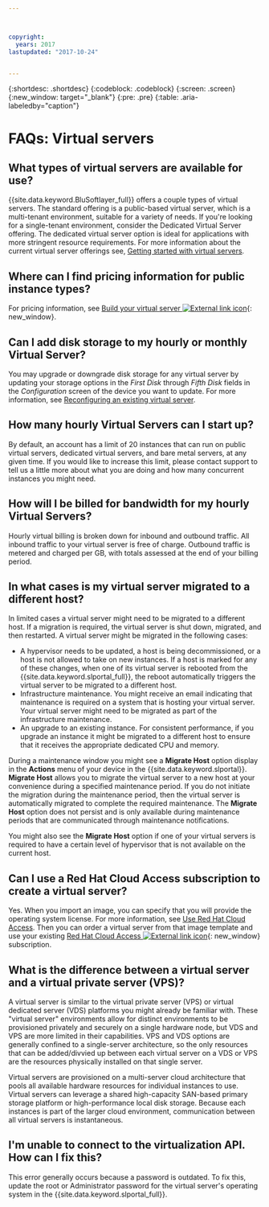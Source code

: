 ```yaml
---



copyright:
  years: 2017
lastupdated: "2017-10-24"


---
```


{:shortdesc: .shortdesc}
{:codeblock: .codeblock}
{:screen: .screen}
{:new_window: target="_blank"}
{:pre: .pre}
{:table: .aria-labeledby="caption"}


# FAQs: Virtual servers  

## What types of virtual servers are available for use?
{{site.data.keyword.BluSoftlayer_full}} offers a couple types of virtual servers. The standard offering is a public-based virtual server, which is a multi-tenant environment, suitable for a variety of needs. If you're looking for a single-tenant environment, consider the Dedicated Virtual Server offering. The dedicated virtual server option is ideal for applications with more stringent resource requirements. For more information about the current virtual server offerings see, [Getting started with virtual servers](../vsi/vsi_index.html).

## Where can I find pricing information for public instance types?
For pricing information, see [Build your virtual server ![External link icon](../icons/launch-glyph.svg "External link icon")](https://www.ibm.com/cloud-computing/bluemix/virtual-servers){: new_window}.

## Can I add disk storage to my hourly or monthly Virtual Server?
You may upgrade or downgrade disk storage for any virtual server by updating your storage options in the *First Disk* through *Fifth Disk* fields in the *Configuration* screen of the device you want to update. For more information, see [Reconfiguring an existing virtual server](../vsi/vsi_reconfigure.html).

## How many hourly Virtual Servers can I start up?

By default, an account has a limit of 20 instances that can run on public virtual servers, dedicated virtual servers, and bare metal servers, at any given time.  If you would like to increase this limit, please contact support to tell us a little more about what you are doing and how many concurrent instances you might need.

## How will I be billed for bandwidth for my hourly Virtual Servers?

Hourly virtual billing is broken down for inbound and outbound traffic. All inbound traffic to your virtual server is free of charge. Outbound traffic is metered and charged per GB, with totals assessed at the end of your billing period.

## In what cases is my virtual server migrated to a different host?

In limited cases a virtual server might need to be migrated to a different host. If a migration is required, the virtual server is shut down, migrated, and then restarted. A virtual server might be migrated in the following cases:

* A hypervisor needs to be updated, a host is being decommissioned, or a host is not allowed to take on new instances. If a host is marked for any of these changes, when one of its virtual server is rebooted from the {{site.data.keyword.slportal_full}}, the reboot automatically triggers the virtual server to be migrated to a different host.
* Infrastructure maintenance. You might receive an email indicating that maintenance is required on a system that is hosting your virtual server. Your virtual server might need to be migrated as part of the infrastructure maintenance.
* An upgrade to an existing instance. For consistent performance, if you upgrade an instance it might be migrated to a different host to ensure that it receives the appropriate dedicated CPU and memory.

During a maintenance window you might see a **Migrate Host** option display in the **Actions** menu of your device in the {{site.data.keyword.slportal}}. **Migrate Host** allows you to migrate the virtual server to a new host at your convenience during a specified maintenance period. If you do not initiate the migration during the maintenance period, then the virtual server is automatically migrated to complete the required maintenance. The **Migrate Host** option does not persist and is only available during maintenance periods that are communicated through maintenance notifications.

You might also see the **Migrate Host** option if one of your virtual servers is required to have a certain level of hypervisor that is not available on the current host.

## Can I use a Red Hat Cloud Access subscription to create a virtual server?

Yes. When you import an image, you can specify that you will provide the operating system license. For more information, see [Use Red Hat Cloud Access](../image-templates/use-red-hat-cloud-access.html). Then you can order a virtual server from that image template and use your existing [Red Hat Cloud Access ![External link icon](../icons/launch-glyph.svg "External link icon")](https://www.redhat.com/en/technologies/cloud-computing/cloud-access){: new_window} subscription.

## What is the difference between a virtual server and a virtual private server (VPS)?

A virtual server is similar to the virtual private server (VPS) or virtual dedicated server (VDS) platforms you might already be familiar with. These "virtual server" environments allow for distinct environments to be provisioned privately and securely on a single hardware node, but VDS and VPS are more limited in their capabilities. VPS and VDS options are generally confined to a single-server architecture, so the only resources that can be added/divvied up between each virtual server on a VDS or VPS are the resources physically installed on that single server.

Virtual servers are provisioned on a multi-server cloud architecture that pools all available hardware resources for individual instances to use. Virtual servers can leverage a shared high-capacity SAN-based primary storage platform or high-performance local disk storage. Because each instances is part of the larger cloud environment, communication between all virtual servers is instantaneous.

## I'm unable to connect to the virtualization API. How can I fix this?

This error generally occurs because a password is outdated. To fix this, update the root or Administrator password for the virtual server's operating system in the {{site.data.keyword.slportal_full}}.
